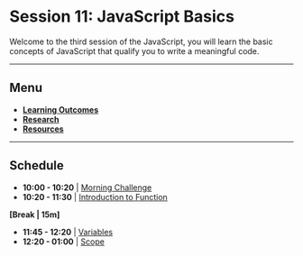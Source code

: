 # Session 11: JavaScript Basics

Welcome to the third session of the JavaScript, you will learn the basic concepts of JavaScript that qualify you to write a meaningful code.

---
## Menu

- **[Learning Outcomes](./learning-outcomes.md)**
- **[Research](./research-topics.md)**
- **[Resources](./resources.md)**


---

## Schedule

- **10:00 - 10:20** | [Morning Challenge](./morning-challenge.md)
- **10:20 - 11:30** | [Introduction to Function](./intro-to-functions.md)

**[Break | 15m]**

- **11:45 - 12:20** | [Variables](./variables.md)
- **12:20 - 01:00**   | [Scope](./scopes.md)




